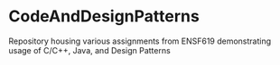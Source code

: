 # CodeAndDesignPatterns
Repository housing various assignments from ENSF619 demonstrating usage of C/C++, Java, and Design Patterns
